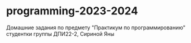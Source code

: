 # programming-2023-2024
Домашние задания по предмету "Практикум по программированию" студентки группы ДПИ22-2, Сириной Яны
